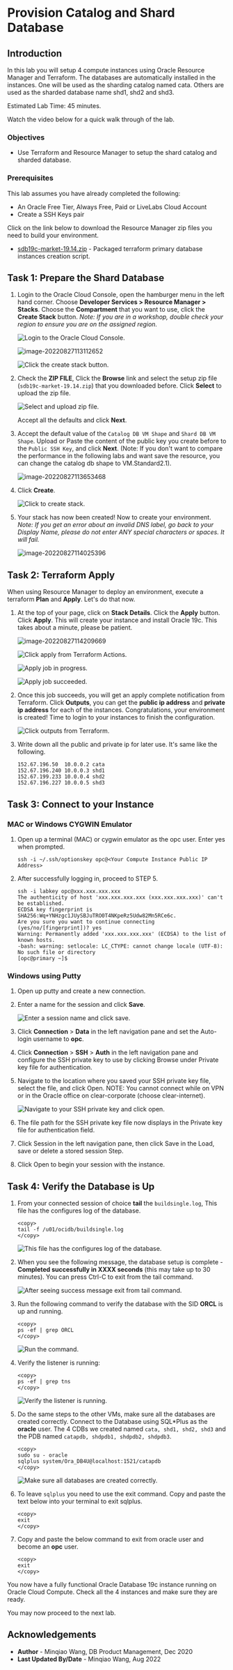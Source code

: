 # Provision Catalog and Shard Database

## Introduction

In this lab you will setup 4 compute instances using Oracle Resource Manager and Terraform. The databases are automatically installed in the instances. One will be used as the sharding catalog named cata. Others are used as the sharded database name shd1, shd2 and shd3.

Estimated Lab Time: 45 minutes.

Watch the video below for a quick walk through of the lab.
[](youtube:oO-1-XYmFYY)

### Objectives

-   Use Terraform and Resource Manager to setup the shard catalog and sharded database.

### Prerequisites

This lab assumes you have already completed the following:
- An Oracle Free Tier, Always Free, Paid or LiveLabs Cloud Account
- Create a SSH Keys pair

Click on the link below to download the Resource Manager zip files you need to build your environment.

- [sdb19c-market-19.14.zip](https://objectstorage.us-ashburn-1.oraclecloud.com/p/B4ZlrnlqqkuR0_1-qQEKAlFclrnIEQyyd0ZSmwsweoDmNUVg7-Z0wQ8a4j4nfvCC/n/c4u04/b/livelabsfiles/o/labfiles/sdb19c-market-19.14.zip) - Packaged terraform primary database instances creation script.



## Task 1: Prepare the Shard Database

1. Login to the Oracle Cloud Console, open the hamburger menu in the left hand corner. Choose **Developer Services > Resource Manager > Stacks**. Choose the **Compartment** that you want to use, click the  **Create Stack** button. *Note: If you are in a workshop, double check your region to ensure you are on the assigned region.*

    ![Login to the Oracle Cloud Console.](./images/cloud-homepage.png " ")

    ![image-20220827113112652](images/image-20220827113112652.png)

    

    ![Click the create stack button.](./images/step1-3-createstackpage.png " ")

2. Check the **ZIP FILE**, Click the **Browse** link and select the setup zip file (`sdb19c-market-19.14.zip`) that you downloaded before. Click **Select** to upload the zip file.

    ![Select and upload zip file.](images/selectzipfile.png)

    Accept all the defaults and click **Next**.


3. Accept the default value of the  `Catalog DB VM Shape` and `Shard DB VM Shape`. Upload or Paste the content of the public key you create before to the `Public SSH Key`,  and click **Next**. (Note: If you don't want to compare the performance in the following labs and want save the resource, you can change the catalog db shape to VM.Standard2.1).

    ![image-20220827113653468](images/image-20220827113653468.png)

    

4. Click **Create**.

    ![Click to create stack.](images/clickcreate.png)

5. Your stack has now been created!  Now to create your environment. *Note: If you get an error about an invalid DNS label, go back to your Display Name, please do not enter ANY special characters or spaces. It will fail.*

    ![image-20220827114025396](images/image-20220827114025396.png)


## Task 2: Terraform Apply

When using Resource Manager to deploy an environment, execute a terraform **Plan** and **Apply**. Let's do that now.

1. At the top of your page, click on **Stack Details**.  Click the **Apply** button. Click **Apply**. This will create your instance and install Oracle 19c. This takes about a minute, please be patient.

    ![image-20220827114209669](images/image-20220827114209669.png)

    ![Click apply from Terraform Actions.](images/applyterraformactions.png)

    ![Apply job in progress.](./images/applyjob2.png " ")

    ![Apply job succeeded.](./images/step3-1-applyjob3.png " ")

    

2. Once this job succeeds, you will get an apply complete notification from Terraform.  Click **Outputs**,  you can get the **public ip address** and **private ip address** for each of the instances. Congratulations, your environment is created! Time to login to your instances to finish the configuration.

    ![Click outputs from Terraform.](images/terraformoutputs.png)

3.  Write down all the public and private ip for later use. It's same like the following.

    ```
    152.67.196.50  10.0.0.2 cata 
    152.67.196.240 10.0.0.3 shd1 
    152.67.199.233 10.0.0.4 shd2 
    152.67.196.227 10.0.0.5 shd3 
    ```

    

## Task 3: Connect to your Instance

### MAC or Windows CYGWIN Emulator

1.  Open up a terminal (MAC) or cygwin emulator as the opc user.  Enter yes when prompted.

    ````
    ssh -i ~/.ssh/optionskey opc@<Your Compute Instance Public IP Address>
    ````

2. After successfully logging in, proceed to STEP 5.

    ```
    ssh -i labkey opc@xxx.xxx.xxx.xxx
    The authenticity of host 'xxx.xxx.xxx.xxx (xxx.xxx.xxx.xxx)' can't be established.
    ECDSA key fingerprint is SHA256:Wq+YNHzgc1JUySBJuTRO0T4NKpeRz5Udw82Mn5RCe6c.
    Are you sure you want to continue connecting (yes/no/[fingerprint])? yes
    Warning: Permanently added 'xxx.xxx.xxx.xxx' (ECDSA) to the list of known hosts.
    -bash: warning: setlocale: LC_CTYPE: cannot change locale (UTF-8): No such file or directory
    [opc@primary ~]$ 
    ```

    

### Windows using Putty

1.  Open up putty and create a new connection.

2.  Enter a name for the session and click **Save**.

    ![Enter a session name and click save.](./images/putty-setup.png " ")

3.  Click **Connection** > **Data** in the left navigation pane and set the Auto-login username to **opc**.

4.  Click **Connection** > **SSH** > **Auth** in the left navigation pane and configure the SSH private key to use by clicking Browse under Private key file for authentication.

5.  Navigate to the location where you saved your SSH private key file, select the file, and click Open.  NOTE:  You cannot connect while on VPN or in the Oracle office on clear-corporate (choose clear-internet).

    ![Navigate to your SSH private key and click open.](./images/putty-auth.png " ")

6.  The file path for the SSH private key file now displays in the Private key file for authentication field.

7.  Click Session in the left navigation pane, then click Save in the Load, save or delete a stored session Step.

8.  Click Open to begin your session with the instance.

## Task 4: Verify the Database is Up

1.  From your connected session of choice **tail** the `buildsingle.log`, This file has the configures log of the database.

    ````
    <copy>
    tail -f /u01/ocidb/buildsingle.log
    </copy>
    ````
    ![This file has the configures log of the database.](./images/tailofbuilddbinstancelog.png " ")

2.  When you see the following message, the database setup is complete - **Completed successfully in XXXX seconds** (this may take up to 30 minutes). You can press Ctrl-C to exit from the tail command.

    ![After seeing success message exit from tail command.](./images/tailofbuilddbinstancelog-finished.png " ")

3.  Run the following command to verify the database with the SID **ORCL** is up and running.

    ````
    <copy>
    ps -ef | grep ORCL
    </copy>
    ````

    ![Run the command.](./images/pseforcl.png " ")

4. Verify the listener is running:

    ````
    <copy>
    ps -ef | grep tns
    </copy>
    ````

    ![Verify the listener is running.](./images/pseftns.png " ")

5.  Do the same steps to the other VMs, make sure all the databases are created correctly. Connect to the Database using SQL*Plus as the **oracle** user. The 4 CDBs we created named `cata, shd1, shd2, shd3` and the PDB named `catapdb, shdpdb1, shdpdb2, shdpdb3`.

    ````
    <copy>
    sudo su - oracle
    sqlplus system/Ora_DB4U@localhost:1521/catapdb
    </copy>
    ````

    ![Make sure all databases are created correctly.](./images/sqlplus-login-orclpdb.png " ")
    
6.  To leave `sqlplus` you need to use the exit command. Copy and paste the text below into your terminal to exit sqlplus.

    ````
    <copy>
    exit
    </copy>
    ````

7.  Copy and paste the below command to exit from oracle user and become an **opc** user.

    ````
    <copy>
    exit
    </copy>
    ````

You now have a fully functional Oracle Database 19c instance running on Oracle Cloud Compute. Check all the 4 instances and make sure they are ready.

You may now proceed to the next lab.

## Acknowledgements
* **Author** - Minqiao Wang, DB Product Management, Dec 2020
* **Last Updated By/Date** - Minqiao Wang, Aug 2022

